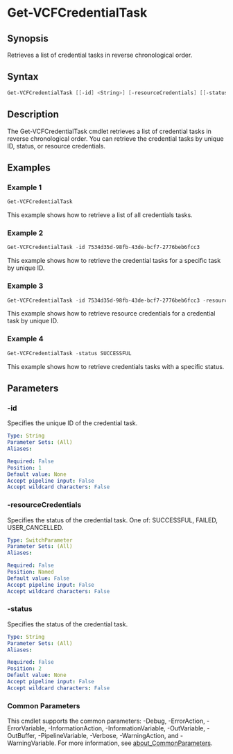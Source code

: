 # Get-VCFCredentialTask

## Synopsis

Retrieves a list of credential tasks in reverse chronological order.

## Syntax

```powershell
Get-VCFCredentialTask [[-id] <String>] [-resourceCredentials] [[-status] <String>] [<CommonParameters>]
```

## Description

The Get-VCFCredentialTask cmdlet retrieves a list of credential tasks in reverse chronological order. You can retrieve the credential tasks by unique ID, status, or resource credentials.

## Examples

### Example 1

```powershell
Get-VCFCredentialTask
```

This example shows how to retrieve a list of all credentials tasks.

### Example 2

```powershell
Get-VCFCredentialTask -id 7534d35d-98fb-43de-bcf7-2776beb6fcc3
```

This example shows how to retrieve the credential tasks for a specific task by unique ID.

### Example 3

```powershell
Get-VCFCredentialTask -id 7534d35d-98fb-43de-bcf7-2776beb6fcc3 -resourceCredentials
```

This example shows how to retrieve resource credentials for a credential task by unique ID.

### Example 4

```powershell
Get-VCFCredentialTask -status SUCCESSFUL
```

This example shows how to retrieve credentials tasks with a specific status.

## Parameters

### -id

Specifies the unique ID of the credential task.

```yaml
Type: String
Parameter Sets: (All)
Aliases:

Required: False
Position: 1
Default value: None
Accept pipeline input: False
Accept wildcard characters: False
```

### -resourceCredentials

Specifies the status of the credential task. One of: SUCCESSFUL, FAILED, USER_CANCELLED.

```yaml
Type: SwitchParameter
Parameter Sets: (All)
Aliases:

Required: False
Position: Named
Default value: False
Accept pipeline input: False
Accept wildcard characters: False
```

### -status

Specifies the status of the credential task.

```yaml
Type: String
Parameter Sets: (All)
Aliases:

Required: False
Position: 2
Default value: None
Accept pipeline input: False
Accept wildcard characters: False
```

### Common Parameters

This cmdlet supports the common parameters: -Debug, -ErrorAction, -ErrorVariable, -InformationAction, -InformationVariable, -OutVariable, -OutBuffer, -PipelineVariable, -Verbose, -WarningAction, and -WarningVariable. For more information, see [about_CommonParameters](http://go.microsoft.com/fwlink/?LinkID=113216).
